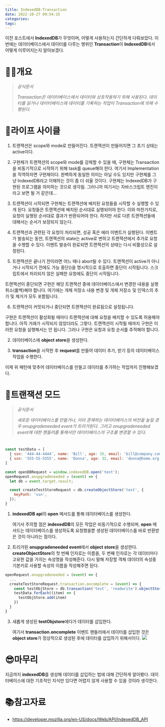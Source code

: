 ```yaml
---
title: IndexedDB-Transaction
date: 2022-10-27 09:54:15
categories:
tags:
---
```

이전 포스트에서 **IndexedDB**가 무엇이며, 어떻게 사용하는지 간단하게 다뤄보았다. 이번에는 데이터베이스에서 데이터를 다루는 행위인 **Transaction**이 **IndexedDB**에서 어떻게 이루어지는지 알아보겠다. 

# 🙋‍♂️개요

> *공식문서*
>
> *Transaction은 데이터베이스에서 데이터와 상호작용하기 위해 사용된다. 데이터를 읽거나 데이터베이스에 데이터를 기록하는 작업이 Transaction에 의해 수행된다.*

# 🔧라이프 사이클

1. 트랜잭션은 scope와 mode로 만들어진다. 트랜잭션이 만들어지면 그 초기 상태는 active이다. 
2. 구현체가 트랜잭션의 scope와 mode를 강제할 수 있을 때, 구현체는 Transaction을 비동기적으로 시작하기 위해 task를 queue해야 한다.
여기서 Implementation을 직역하자면 구현체이다. 완벽하게 동일한 의미는 아닐 수도 있지만 구현체를 그냥 IndexedDB라고 이해하는 것이 좀 더 쉬울 것이다.
구현체는 IndexedDB가 구현된 프로그램을 의미하는 것으로 생각됨. 그러니까 여기서는 자바스크립트 엔진이라고 보면 될 거 같은데...

3. 트랜잭션이 시작되면 구현체는 트랜잭션에 배치된 요청들을 시작할 수 실행할 수 있게 된다. 요청들은 트랜잭션에 배치된 순서대로 실행되어야 한다. 이와 마찬가지로, 요청이 실행된 순서대로 결과가 반환되어야 한다. 하지만 서로 다른 트랜잭션들에 대해서는 순서가 보장되지 않는다.

4. 트랜잭션과 관련된 각 요청이 처리되면, 성공 혹은 에러 이벤트가 실행된다. 이벤트가 발송되는 동안, 트랜잭션의 state는 active로 변하고 트랜잭션에서 추가로 요청을 수행할 수 있다. 이벤트 발송이 완료되면 트랜잭션의 상태는 다시 비활성으로 설정된다.

5. 트랜잭션은 끝나기 전이라면 어느 때나 abort될 수 있다. 트랜잭션이 active가 아니거나 시작되기 전에도 가능
 중단()을 명시적으로 호출하면 중단이 시작됩니다. 스크립트에서 처리되지 않은 실패한 요청에도 중단이 시작됩니다.

트랜잭션이 중단되면 구현은 해당 트랜잭션 중에 데이터베이스에서 변경한 내용을 실행 취소(롤백)해야 합니다. 여기에는 개체 저장소 내용 변경 및 개체 저장소 및 인덱스의 추가 및 제거가 모두 포함됩니다.

6. 트랜잭션이 커밋되거나 중단되면 트랜잭션이 완료됨으로 설정됩니다.

구현은 트랜잭션이 활성화될 때마다 트랜잭션에 대해 요청을 배치할 수 있도록 허용해야 합니다. 아직 거래가 시작되지 않았더라도 그렇다. 트랜잭션이 시작될 때까지 구현은 이러한 요청을 실행해서는 안 됩니다. 그러나 구현은 요청과 요청 순서를 추적해야 합니다.

2. 데이터베이스에 **object store**을 생성한다.

3. **transaction**을 시작한 후 **request**를 만들어 데이터 추가, 받기 등의 데이터베이스 작업을 수행한다.

이제 위 패턴에 맞추어 데이터베이스를 만들고 데이터를 추가하는 작업까지 진행해보겠다.

# 👶트랜잭션 모드
>*공식문서*
>
>*새로운 데이터베이스를 만들거나, 이미 존재하는 데이터베이스의 버전을 높일 경우 onupgradeneeded event가 트리거된다. 그리고 onupgradeneeded event에 대한 핸들러를 통해서만 데이터베이스의 구조를 변경할 수 있다.*

# 
```js
const testData = [
  { ssn: '444-44-4444', name: 'Bill', age: 35, email: 'bill@company.com' },
  { ssn: '555-55-5555', name: 'Donna', age: 32, email: 'donna@home.org' },
]

const openDBRequest = window.indexedDB.open('test');
openRequest.onupgradeneeded = (event) => {
  let db = event.target.result;

  const createTestStoreRequest = db.createObjectStore('test', {
    keyPath: 'ssn',
  });
}
```
1. **indexedDB api**의 **open** 메서드를 통해 데이터베이스를 생성한다.

    여기서 주의할 점은 **indexedDB**의 모든 작업은 비동기적으로 수행되며, **open** 메서드는 데이터베이스를 생성하도록 요청했을뿐 생성된 데이터베이스를 바로 반환받은 것이 아니라는 점이다.
2. 트리거된 **onupgradeneeded event**에서 **object store**을 생성한다.
    **createObjectStore**의 첫 번째 인자로는 이름을, 두 번째 인자로는 각 데이터마다 고유한 값을 가지는 속성명을 작성해준다. 다시 말해 저장할 객체 데이터의 속성중 기본키로 사용할 속성의 이름을 작성해주면 된다.
```js
openRequest.onupgradeneeded = (event) => {
  ...
  createTestStoreRequest.transaction.oncomplete = (event) => {
    const testObjStore = db.transaction('test', 'readwrite').objectStore('test')
    testData.forEach((item) => {
      testObjStore.add(item)
    })
  }
}
```
3. 새롭게 생성된 **testObjstore**에다가 데이터를 삽입한다.

    여기서 **transaction.oncomplete** 이벤트 핸들러에서 데이터를 삽입한 것은 **object store**가 정상적으로 생성된 후에 데이터를 삽입하기 위해서이다.
![](image1.PNG)
    
# 😎마무리
지금까지 **indexedDB**를 생성해 데이터를 삽입하는 법에 대해 간단하게 알아봤다. 데이터베이스에 대한 기초적인 지식만 있다면 어렵지 않게 사용할 수 있을 것이라 생각한다. 

# 📚참고자료

- https://developer.mozilla.org/en-US/docs/Web/API/IndexedDB_API